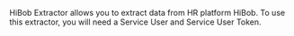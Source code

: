 HiBob Extractor allows you to extract data from HR platform HiBob.
To use this extractor, you will need a Service User and Service User Token.